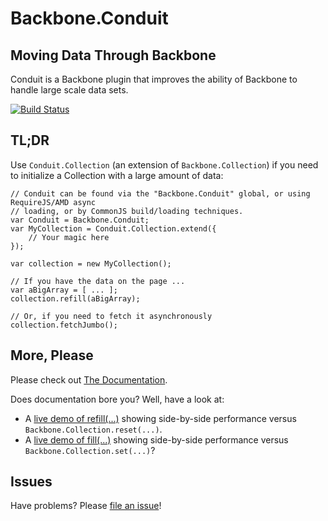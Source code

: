 # Backbone.Conduit
## Moving Data Through Backbone
Conduit is a Backbone plugin that improves the ability of Backbone to handle large scale data sets.  

[![Build Status](https://travis-ci.org/pwagener/backbone.conduit.svg?branch=master)](https://travis-ci.org/pwagener/backbone.conduit)

## TL;DR
Use `Conduit.Collection` (an extension of `Backbone.Collection`) if you need to
initialize a Collection with a large amount of data:
```
// Conduit can be found via the "Backbone.Conduit" global, or using RequireJS/AMD async
// loading, or by CommonJS build/loading techniques.
var Conduit = Backbone.Conduit;
var MyCollection = Conduit.Collection.extend({
    // Your magic here
});

var collection = new MyCollection();

// If you have the data on the page ...
var aBigArray = [ ... ];
collection.refill(aBigArray);

// Or, if you need to fetch it asynchronously
collection.fetchJumbo();
```

## More, Please
Please check out [The Documentation](http://pwagener.github.io/backbone.conduit/).

Does documentation bore you?  Well, have a look at:
- A [live demo of refill(...)](http://pwagener.github.io/backbone.conduit/examples/refill-vs-reset.html) showing side-by-side performance versus `Backbone.Collection.reset(...)`.
- A [live demo of fill(...)](http://pwagener.github.io/backbone.conduit/examples/fill-vs-set.html) showing side-by-side performance versus `Backbone.Collection.set(...)`?

## Issues
Have problems?  Please [file an issue](https://github.com/pwagener/backbone.conduit/issues)!
